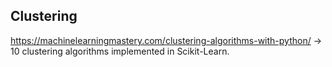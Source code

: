 ## Clustering
<https://machinelearningmastery.com/clustering-algorithms-with-python/> -> 10 clustering algorithms implemented in Scikit-Learn.